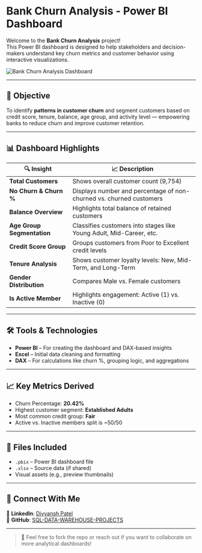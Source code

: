 # Bank Churn Analysis - Power BI Dashboard

Welcome to the **Bank Churn Analysis** project!  
This Power BI dashboard is designed to help stakeholders and decision-makers understand key churn metrics and customer behavior using interactive visualizations.

![Bank Churn Analysis Dashboard](https://github.com/your-repo-path/your-image.png)

---

## 📌 Objective

To identify **patterns in customer churn** and segment customers based on credit score, tenure, balance, age group, and activity level — empowering banks to reduce churn and improve customer retention.

---

## 📊 Dashboard Highlights

| 🔍 Insight | 📈 Description |
|-----------|----------------|
| **Total Customers** | Shows overall customer count (9,754) |
| **No Churn & Churn %** | Displays number and percentage of non-churned vs. churned customers |
| **Balance Overview** | Highlights total balance of retained customers |
| **Age Group Segmentation** | Classifies customers into stages like Young Adult, Mid-Career, etc. |
| **Credit Score Group** | Groups customers from Poor to Excellent credit levels |
| **Tenure Analysis** | Shows customer loyalty levels: New, Mid-Term, and Long-Term |
| **Gender Distribution** | Compares Male vs. Female customers |
| **Is Active Member** | Highlights engagement: Active (1) vs. Inactive (0) |

---

## 🛠️ Tools & Technologies

- **Power BI** – For creating the dashboard and DAX-based insights  
- **Excel** – Initial data cleaning and formatting  
- **DAX** – For calculations like churn %, grouping logic, and aggregations

---

## 📈 Key Metrics Derived

- Churn Percentage: **20.42%**
- Highest customer segment: **Established Adults**
- Most common credit group: **Fair**
- Active vs. Inactive members split is ~50/50

---

## 📂 Files Included

- `.pbix` – Power BI dashboard file  
- `.xlsx` – Source data (if shared)  
- Visual assets (e.g., preview thumbnails)

---

## 🔗 Connect With Me

📌 **LinkedIn**: [Divyansh Patel](https://www.linkedin.com/in/divyansh-patel-dataanalyst/)  
📁 **GitHub**: [SQL-DATA-WAREHOUSE-PROJECTS](https://github.com/divyanshpatel128)

---

> 🔔 Feel free to fork the repo or reach out if you want to collaborate on more analytical dashboards!
